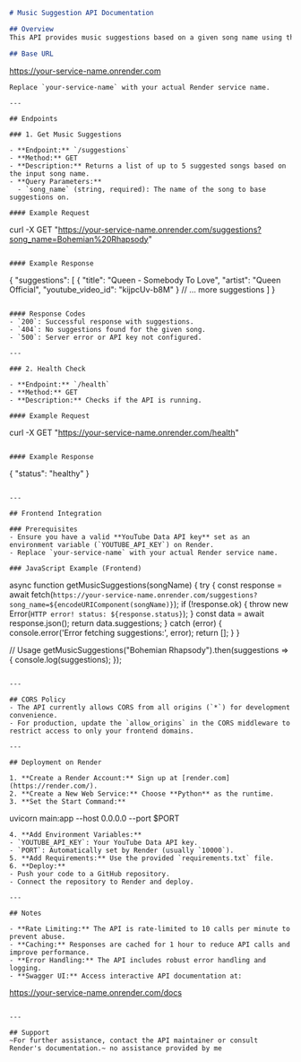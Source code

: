 

```markdown
# Music Suggestion API Documentation

## Overview
This API provides music suggestions based on a given song name using the YouTube Data API. It is built with **FastAPI** and hosted on **Render**.

## Base URL
```
https://your-service-name.onrender.com
```
Replace `your-service-name` with your actual Render service name.

---

## Endpoints

### 1. Get Music Suggestions

- **Endpoint:** `/suggestions`
- **Method:** GET
- **Description:** Returns a list of up to 5 suggested songs based on the input song name.
- **Query Parameters:**
  - `song_name` (string, required): The name of the song to base suggestions on.

#### Example Request
```
curl -X GET "https://your-service-name.onrender.com/suggestions?song_name=Bohemian%20Rhapsody"
```

#### Example Response
```
{
  "suggestions": [
    {
      "title": "Queen - Somebody To Love",
      "artist": "Queen Official",
      "youtube_video_id": "kijpcUv-b8M"
    }
    // ... more suggestions
  ]
}
```

#### Response Codes
- `200`: Successful response with suggestions.
- `404`: No suggestions found for the given song.
- `500`: Server error or API key not configured.

---

### 2. Health Check

- **Endpoint:** `/health`
- **Method:** GET
- **Description:** Checks if the API is running.

#### Example Request
```
curl -X GET "https://your-service-name.onrender.com/health"
```

#### Example Response
```
{
  "status": "healthy"
}
```

---

## Frontend Integration

### Prerequisites
- Ensure you have a valid **YouTube Data API key** set as an environment variable (`YOUTUBE_API_KEY`) on Render.
- Replace `your-service-name` with your actual Render service name.

### JavaScript Example (Frontend)
```
async function getMusicSuggestions(songName) {
  try {
    const response = await fetch(`https://your-service-name.onrender.com/suggestions?song_name=${encodeURIComponent(songName)}`);
    if (!response.ok) {
      throw new Error(`HTTP error! status: ${response.status}`);
    }
    const data = await response.json();
    return data.suggestions;
  } catch (error) {
    console.error('Error fetching suggestions:', error);
    return [];
  }
}

// Usage
getMusicSuggestions("Bohemian Rhapsody").then(suggestions => {
  console.log(suggestions);
});
```

---

## CORS Policy
- The API currently allows CORS from all origins (`*`) for development convenience.
- For production, update the `allow_origins` in the CORS middleware to restrict access to only your frontend domains.

---

## Deployment on Render

1. **Create a Render Account:** Sign up at [render.com](https://render.com/).
2. **Create a New Web Service:** Choose **Python** as the runtime.
3. **Set the Start Command:**
   ```
   uvicorn main:app --host 0.0.0.0 --port $PORT
   ```
4. **Add Environment Variables:**
   - `YOUTUBE_API_KEY`: Your YouTube Data API key.
   - `PORT`: Automatically set by Render (usually `10000`).
5. **Add Requirements:** Use the provided `requirements.txt` file.
6. **Deploy:**
   - Push your code to a GitHub repository.
   - Connect the repository to Render and deploy.

---

## Notes

- **Rate Limiting:** The API is rate-limited to 10 calls per minute to prevent abuse.
- **Caching:** Responses are cached for 1 hour to reduce API calls and improve performance.
- **Error Handling:** The API includes robust error handling and logging.
- **Swagger UI:** Access interactive API documentation at:
  ```
  https://your-service-name.onrender.com/docs
  ```

---

## Support
~For further assistance, contact the API maintainer or consult Render's documentation.~ no assistance provided by me 
```

